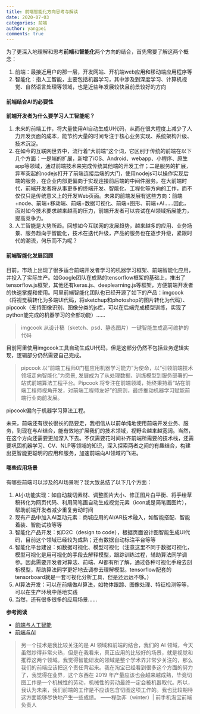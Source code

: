 ```yaml
---
title: 前端智能化方向思考与解读
date: 2020-07-03
categories: 前端
author: yangpei
comments: true
---
```


<!-- more -->

为了更深入地理解和思考**前端**和**智能化**两个方向的结合，首先需要了解这两个概念：
1. 前端：最接近用户的那一层，开发网站、开机端web应用和移动端应用程序等
2. 智能化：指人工智能，主要包括机器学习，其中涉及到深度学习、计算机视觉、自然语言处理等领域，也是近些年发展较快且前景较好的方向

#### 前端结合AI的必要性

**前端开发者为什么要学习人工智能呢？**
1. 未来的前端工作，将大量使用AI自动生成UI代码，从而在很大程度上减少了人力开发页面的成本，能节约大量的时间专注于核心业务实现、系统架构升级、技术沉淀。
2. 在如今的互联网世界中，流行着“大前端”这个词，它区别于传统的前端在以下几个方面：一是端的扩展，新增了iOS、Android、webapp、小程序、原生app等领域，通过前端技术来完成传统其他端的开发工作；二是服务的扩展，异军突起的nodejs打开了前端连接后端的大门，使用nodejs可以操作实现后端的服务，在企业内部更偏向于实现连接前后端的中间件服务。在大前端时代，前端开发者将从事更多的终端开发、智能化、工程化等方向的工作，而不仅仅只是传统意义上的开发Web页面。未来的前端发展有这些方向：前端+node、前端+移动端、前端+数据可视化、前端+图形、前端+AI……因此，面对如今技术要求越来越高的压力，前端开发者可以尝试在AI领域拓展能力，提高竞争力。
3. 人工智能是大势所趋。回想如今互联网的发展趋势，越来越多的应用、业务场景、服务趋向于智能化，技术在迭代升级，产品的服务也在逐步升级，紧跟时代的潮流，何乐而不为呢？

#### 前端智能化发展回顾
目前，市场上出现了很多适合前端开发者学习的机器学习框架、前端智能化应用，并投入了实际生产。如Google团队在成熟的tensorflow框架的基础上，推出了tensorflow.js框架，其他还有keras.js、deeplearning.js等框架，方便前端开发者的快速掌握和使用。阿里前端智能化团队也已经开源了如下的产品：imgcook（将视觉稿转化为多端UI代码，将sketchup和photoshop的图片转化为代码）、pipcook（支持图像识别、图像分类的js库，可以在后端完成模型训练，实现了python能完成的机器学习的全部功能）……

>imgcook 从设计稿（sketch、psd、静态图片）一键智能生成高可维护的代码

目前阿里使用imgcook工具自动生成UI代码，但是这部分仍然不包括业务逻辑实现，逻辑部分仍然需要自己完成。

> pipcook 以“前端工程师0门槛应用机器学习能力”为使命，以“引领前端技术领域走向智能化”为愿景, 发展成为了从处理数据、训练模型到服务部署的一站式前端算法工程平台。Pipcook 将专注在前端领域，始终秉持着“站在前端工程师视角开发，对前端工程师友好”的原则，最终推动机器学习赋能前端行业向前发展。

pipcook偏向于机器学习算法工程。

未来，前端还有很长很长的路要走，我相信从以前单纯地使用前端开发业务、服务，到现在与AI结合，能有效地扩展我们的技术领域，视野会越来越宽阔。当然，在这个方向还需要更加深入下去。不仅需要花时间补齐前端所需要的技术栈，还需要巩固机器学习、CV、NLP等领域的知识，深入探索两者之间的有趣结合，构建出更智能更聪明的应用和服务，加速前端向AI领域的飞进。

#### 哪些应用场景

有哪些前端可以涉及的AI场景呢？我大致总结了以下几个方面：
1. AI小功能实现：如自动裁切素材、调整图片大小、修正图片白平衡、将手绘草稿转化为网页代码、利用简笔画自动生成视觉元素（icon或是简笔画图片），帮助前端开发者减少重复劳动时间
2. 现有产品中加入AI互动元素：商城应用的AI/AR技术融入，如智能搭配、智能着装、智能试妆等等
3. 智能化产品开发：如D2C（design to code），根据页面设计图智能生成UI代码，目前这个领域已经较为成熟；还有数据自动标注平台等等
4. 智能化平台建设：如数据可视化、模型可视化（注意这里不同于数据可视化，模型可视化是用可视化的手段去解释模型，跟踪训练过程，辅助算法同学调参。因此需要开发者对算法、前端、AI都有所了解，通过各种可视化手段去剖析模型，帮助算法同学更好地去调参去理解模型。tensorflow配套的tensorboard就是一套可视化分析工具，但是还远远不够。）
5. AI算法开发：可以在前端做AI算法，如物体跟踪、图像处理、特征检测等等，可以在生产环境中落地实践
6. 当然，还有很多很多的应用场景……

**参考阅读**
- [前端与人工智能](https://zhuanlan.zhihu.com/p/47555659)
- [前端与AI](https://zhuanlan.zhihu.com/p/33153262?utm_source=qq)

> 另一个技术是我比较关注的是 AI 领域和前端的结合，我们的 AI 领域，今天虽然炒得非常火热，但是在我看来，真正应用的比较好的场景，就是视觉和推荐这两个领域。我觉得智能研发的领域是整个学术界非常少关注的，那么我们的前端应该把这个责任背起来。我在淘宝已经看到很多这个方面的努力了，我觉得在业界，这个东西在 2019 年产量应该也会越来越成熟，毕竟切图工作是一个机械性的劳动，机械性的劳动最终一定会被机器取代。所以，我认为未来，我们前端的工作是不应该包含切图这项工作的。我也比较期待这方面能够尽快地产生一些成绩。   ——程劭非（winter）| 前手机淘宝前端负责人